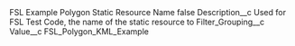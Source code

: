 <?xml version="1.0" encoding="UTF-8"?>
<CustomMetadata xmlns="http://soap.sforce.com/2006/04/metadata" xmlns:xsi="http://www.w3.org/2001/XMLSchema-instance" xmlns:xsd="http://www.w3.org/2001/XMLSchema">
    <label>FSL Example Polygon Static Resource Name</label>
    <protected>false</protected>
    <values>
        <field>Description__c</field>
        <value xsi:type="xsd:string">Used for FSL Test Code, the name of the static resource to</value>
    </values>
    <values>
        <field>Filter_Grouping__c</field>
        <value xsi:nil="true"/>
    </values>
    <values>
        <field>Value__c</field>
        <value xsi:type="xsd:string">FSL_Polygon_KML_Example</value>
    </values>
</CustomMetadata>
